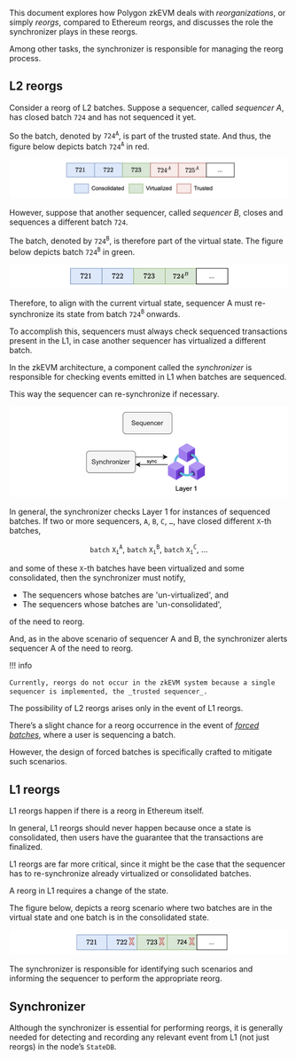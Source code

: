 This document explores how Polygon zkEVM deals with _reorganizations_, or simply _reorgs_, compared to Ethereum reorgs, and discusses the role the synchronizer plays in these reorgs.

Among other tasks, the synchronizer is responsible for managing the reorg process.

## L2 reorgs

Consider a reorg of L2 batches. Suppose a sequencer, called _sequencer A_, has closed batch $\mathtt{724}$ and has not sequenced it yet. 

So the batch, denoted by $\mathtt{724^A}$, is part of the trusted state. And thus, the figure below depicts batch $\mathtt{724^A}$ in red.

![Figure: Sequencer and 3 states](../../../img/zkEVM/sync-seq-3-states.png)

However, suppose that another sequencer, called _sequencer B_, closes and sequences a different batch $\mathtt{724}$.

The batch, denoted by $\mathtt{724^B}$, is therefore part of the virtual state. The figure below depicts batch $\mathtt{724^B}$ in green.

![Figure: Reorg - consolidated state](../../../img/zkEVM/sync-seq-consolidated-reorg.png)

Therefore, to align with the current virtual state, sequencer A must re-synchronize its state from batch $\mathtt{724^B}$ onwards.

To accomplish this, sequencers must always check sequenced transactions present in the L1, in case another sequencer has virtualized a different batch.

In the zkEVM architecture, a component called the _synchronizer_ is responsible for checking events emitted in L1 when batches are sequenced.

This way the sequencer can re-synchronize if necessary.

![Figure: Sequencer resync](../../../img/zkEVM/sync-seq-synchronizer-l1.png)

In general, the synchronizer checks Layer 1 for instances of sequenced batches. If two or more sequencers, $\mathtt{A}$, $\mathtt{B}$, $\mathtt{C}$, $\mathtt{ \dots }$, have closed different $\mathtt{X}$-th batches,

$$
\mathtt{batch\ X^A_i},\ \mathtt{batch\ X^B_i},\ \mathtt{batch\ X^C_i},\ \dots
$$

and some of these $\mathtt{X}$-th batches have been virtualized and some consolidated, then the synchronizer must notify,

- The sequencers whose batches are 'un-virtualized', and
- The sequencers whose batches are 'un-consolidated',

of the need to reorg.

And, as in the above scenario of sequencer A and B, the synchronizer alerts sequencer A of the need to reorg.

!!! info
    
    Currently, reorgs do not occur in the zkEVM system because a single sequencer is implemented, the _trusted sequencer_.

The possibility of L2 reorgs arises only in the event of L1 reorgs.

There’s a slight chance for a reorg occurrence in the event of [_forced batches_](../../operations/malfunction-resistance/sequencer-resistance.md), where a user is sequencing a batch.

However, the design of forced batches is specifically crafted to mitigate such scenarios.

## L1 reorgs

L1 reorgs happen if there is a reorg in Ethereum itself.

In general, L1 reorgs should never happen because once a state is consolidated, then users have the guarantee that the transactions are finalized.

L1 reorgs are far more critical, since it might be the case that the sequencer has to re-synchronize already virtualized or consolidated batches.

A reorg in L1 requires a change of the state.

The figure below, depicts a reorg scenario where two batches are in the virtual state and one batch is in the consolidated state.

![Figure: Reorg in L1 requires state change](../../../img/zkEVM/sync-reorg-in-l1-state.png)

The synchronizer is responsible for identifying such scenarios and informing the sequencer to perform the appropriate reorg.

## Synchronizer

Although the synchronizer is essential for performing reorgs, it is generally needed for detecting and recording any relevant event from L1 (not just reorgs) in the node’s `StateDB`.
